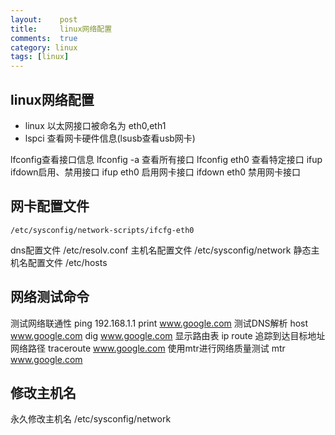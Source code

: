 ```yaml
---
layout:    post
title:     linux网络配置
comments:  true
category: linux
tags: [linux]
---
```

## linux网络配置
* linux 以太网接口被命名为 eth0,eth1
* lspci 查看网卡硬件信息(lsusb查看usb网卡)

lfconfig查看接口信息
    lfconfig -a 查看所有接口
	lfconfig eth0  查看特定接口
ifup ifdown启用、禁用接口
    ifup eth0	启用网卡接口
	ifdown eth0 禁用网卡接口

## 网卡配置文件

    /etc/sysconfig/network-scripts/ifcfg-eth0
dns配置文件 
    /etc/resolv.conf
主机名配置文件
	/etc/sysconfig/network
静态主机名配置文件
	/etc/hosts
## 网络测试命令

测试网络联通性
	ping 192.168.1.1
	print www.google.com
测试DNS解析
	host www.google.com
	dig www.google.com
显示路由表
	ip route
追踪到达目标地址网络路径
	traceroute www.google.com
使用mtr进行网络质量测试
	mtr www.google.com
## 修改主机名
永久修改主机名
    /etc/sysconfig/network
